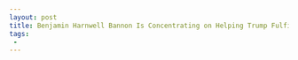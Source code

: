 ```yaml
---
layout: post
title: Benjamin Harnwell Bannon Is Concentrating on Helping Trump Fulfill His Agenda
tags:
 -
---
```



